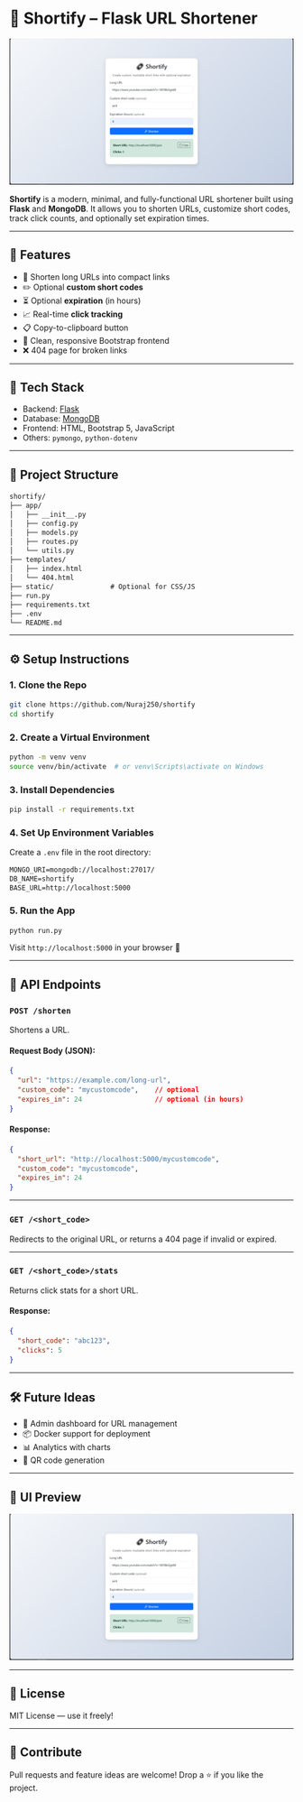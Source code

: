 # 🔗 Shortify – Flask URL Shortener

![Shortify UI Screenshot](logo.png) <!-- Add a screenshot if you'd like -->

**Shortify** is a modern, minimal, and fully-functional URL shortener built using **Flask** and **MongoDB**. It allows you to shorten URLs, customize short codes, track click counts, and optionally set expiration times.

---

## 🚀 Features

- 🔗 Shorten long URLs into compact links
- ✏️ Optional **custom short codes**
- ⏳ Optional **expiration** (in hours)
- 📈 Real-time **click tracking**
- 📋 Copy-to-clipboard button
- 🎨 Clean, responsive Bootstrap frontend
- ❌ 404 page for broken links

---

## 🧱 Tech Stack

- Backend: [Flask](https://flask.palletsprojects.com/)
- Database: [MongoDB](https://www.mongodb.com/)
- Frontend: HTML, Bootstrap 5, JavaScript
- Others: `pymongo`, `python-dotenv`

---

## 📂 Project Structure

```
shortify/
├── app/
│   ├── __init__.py
│   ├── config.py
│   ├── models.py
│   ├── routes.py
│   └── utils.py
├── templates/
│   ├── index.html
│   └── 404.html
├── static/              # Optional for CSS/JS
├── run.py
├── requirements.txt
├── .env
└── README.md
```

---

## ⚙️ Setup Instructions

### 1. Clone the Repo

```bash
git clone https://github.com/Nuraj250/shortify
cd shortify
```

### 2. Create a Virtual Environment

```bash
python -m venv venv
source venv/bin/activate  # or venv\Scripts\activate on Windows
```

### 3. Install Dependencies

```bash
pip install -r requirements.txt
```

### 4. Set Up Environment Variables

Create a `.env` file in the root directory:

```env
MONGO_URI=mongodb://localhost:27017/
DB_NAME=shortify
BASE_URL=http://localhost:5000
```

### 5. Run the App

```bash
python run.py
```

Visit `http://localhost:5000` in your browser 🎉

---

## 📡 API Endpoints

### `POST /shorten`

Shortens a URL.

#### Request Body (JSON):
```json
{
  "url": "https://example.com/long-url",
  "custom_code": "mycustomcode",    // optional
  "expires_in": 24                  // optional (in hours)
}
```

#### Response:
```json
{
  "short_url": "http://localhost:5000/mycustomcode",
  "custom_code": "mycustomcode",
  "expires_in": 24
}
```

---

### `GET /<short_code>`

Redirects to the original URL, or returns a 404 page if invalid or expired.

---

### `GET /<short_code>/stats`

Returns click stats for a short URL.

#### Response:
```json
{
  "short_code": "abc123",
  "clicks": 5
}
```

---

## 🛠 Future Ideas

- 🔐 Admin dashboard for URL management
- 📦 Docker support for deployment
- 📊 Analytics with charts
- 💬 QR code generation

---

## 📸 UI Preview

![Shortify UI Screenshot](logo.png) <!-- Add a screenshot if you'd like -->

---

## 📄 License

MIT License — use it freely!

---

## 🤝 Contribute

Pull requests and feature ideas are welcome! Drop a ⭐ if you like the project.
```

